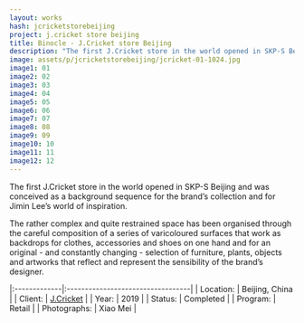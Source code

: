 ```yaml
---
layout: works
hash: jcricketstorebeijing
project: j.cricket store beijing
title: Binocle - J.Cricket store Beijing
description: "The first J.Cricket store in the world opened in SKP-S Beijing was conceived as a background sequence for the brand’s collection and for Jimin Lee’s world..."
image: assets/p/jcricketstorebeijing/jcricket-01-1024.jpg
image1: 01
image2: 02
image3: 03
image4: 04
image5: 05
image6: 06
image7: 07
image8: 08
image9: 09
image10: 10
image11: 11
image12: 12
---
```


The first J.Cricket store in the world opened in SKP-S Beijing and was conceived as a background sequence for the brand’s collection and for Jimin Lee’s world of inspiration.

The rather complex and quite restrained space has been organised through the careful composition of a series of varicoloured surfaces that work as backdrops for clothes, accessories and shoes on one hand and for an original - and constantly changing - selection of furniture, plants, objects and artworks that reflect and represent the sensibility of the brand’s designer.

|:-------------|:----------------------------------|
| Location:    | Beijing, China                    |
| Client:      | [J.Cricket](http://jcricket.com/) |
| Year:        | 2019                              |
| Status:      | Completed                         |
| Program:     | Retail                            |
| Photographs: | Xiao Mei                          |
